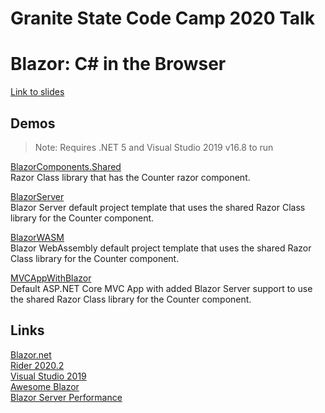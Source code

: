 # Granite State Code Camp 2020 Talk
# Blazor: C# in the Browser

[Link to slides](/slides/Blazor-CSharpInTheBrowser.pptx)

## Demos
> Note: Requires .NET 5 and Visual Studio 2019 v16.8 to run

[BlazorComponents.Shared](/src/BlazorComponents.Shared)  
Razor Class library that has the Counter razor component.

[BlazorServer](/src/BlazorServer)  
Blazor Server default project template that uses the shared Razor Class library for the Counter component.

[BlazorWASM](/src/BlazorWASM)    
Blazor WebAssembly default project template that uses the shared Razor Class library for the Counter component.

[MVCAppWithBlazor](/src/MVCAppWithBlazor)    
Default ASP.NET Core MVC App with added Blazor Server support to use the shared Razor Class library for the Counter component.

## Links
[Blazor.net](http://blazor.net/)  
[Rider 2020.2](https://www.jetbrains.com/rider/download/)  
[Visual Studio 2019](https://visualstudio.microsoft.com/downloads/)  
[Awesome Blazor](https://github.com/AdrienTorris/awesome-blazor)  
[Blazor Server Performance](https://devblogs.microsoft.com/aspnet/blazor-server-in-net-core-3-0-scenarios-and-performance/)
